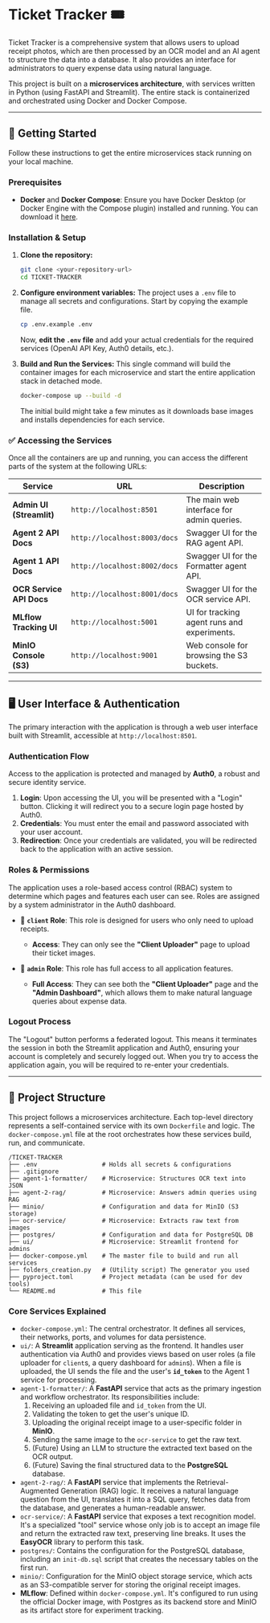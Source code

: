 # Ticket Tracker 🎟️

Ticket Tracker is a comprehensive system that allows users to upload receipt photos, which are then processed by an OCR model and an AI agent to structure the data into a database. It also provides an interface for administrators to query expense data using natural language.

This project is built on a **microservices architecture**, with services written in Python (using FastAPI and Streamlit). The entire stack is containerized and orchestrated using Docker and Docker Compose.

---

## 🚀 Getting Started

Follow these instructions to get the entire microservices stack running on your local machine.

### Prerequisites

* **Docker** and **Docker Compose**: Ensure you have Docker Desktop (or Docker Engine with the Compose plugin) installed and running. You can download it [here](https://www.docker.com/products/docker-desktop/).

### Installation & Setup

1.  **Clone the repository:**
    ```bash
    git clone <your-repository-url>
    cd TICKET-TRACKER
    ```

2.  **Configure environment variables:**
    The project uses a `.env` file to manage all secrets and configurations. Start by copying the example file.
    ```bash
    cp .env.example .env
    ```
    Now, **edit the `.env` file** and add your actual credentials for the required services (OpenAI API Key, Auth0 details, etc.).

3.  **Build and Run the Services:**
    This single command will build the container images for each microservice and start the entire application stack in detached mode.
    ```bash
    docker-compose up --build -d
    ```
    The initial build might take a few minutes as it downloads base images and installs dependencies for each service.

### ✅ Accessing the Services

Once all the containers are up and running, you can access the different parts of the system at the following URLs:

| Service               | URL                               | Description                                      |
| --------------------- | --------------------------------- | ------------------------------------------------ |
| **Admin UI (Streamlit)** | `http://localhost:8501`           | The main web interface for admin queries.        |
| **Agent 2 API Docs** | `http://localhost:8003/docs`      | Swagger UI for the RAG agent API.                |
| **Agent 1 API Docs** | `http://localhost:8002/docs`      | Swagger UI for the Formatter agent API.          |
| **OCR Service API Docs** | `http://localhost:8001/docs`      | Swagger UI for the OCR service API.              |
| **MLflow Tracking UI** | `http://localhost:5001`           | UI for tracking agent runs and experiments.      |
| **MinIO Console (S3)** | `http://localhost:9001`           | Web console for browsing the S3 buckets.         |

---

## 🖥️ User Interface & Authentication

The primary interaction with the application is through a web user interface built with Streamlit, accessible at `http://localhost:8501`.

### Authentication Flow

Access to the application is protected and managed by **Auth0**, a robust and secure identity service.

1.  **Login**: Upon accessing the UI, you will be presented with a "Login" button. Clicking it will redirect you to a secure login page hosted by Auth0.
2.  **Credentials**: You must enter the email and password associated with your user account.
3.  **Redirection**: Once your credentials are validated, you will be redirected back to the application with an active session.

### Roles & Permissions

The application uses a role-based access control (RBAC) system to determine which pages and features each user can see. Roles are assigned by a system administrator in the Auth0 dashboard.

* 👤 **`client` Role**: This role is designed for users who only need to upload receipts.
    * **Access**: They can only see the **"Client Uploader"** page to upload their ticket images.

* 👑 **`admin` Role**: This role has full access to all application features.
    * **Full Access**: They can see both the **"Client Uploader"** page and the **"Admin Dashboard"**, which allows them to make natural language queries about expense data.

### Logout Process

The "Logout" button performs a federated logout. This means it terminates the session in both the Streamlit application and Auth0, ensuring your account is completely and securely logged out. When you try to access the application again, you will be required to re-enter your credentials.

---

## 📂 Project Structure

This project follows a microservices architecture. Each top-level directory represents a self-contained service with its own `Dockerfile` and logic. The `docker-compose.yml` file at the root orchestrates how these services build, run, and communicate.

```
/TICKET-TRACKER
├── .env                  # Holds all secrets & configurations
├── .gitignore
├── agent-1-formatter/    # Microservice: Structures OCR text into JSON
├── agent-2-rag/          # Microservice: Answers admin queries using RAG
├── minio/                # Configuration and data for MinIO (S3 storage)
├── ocr-service/          # Microservice: Extracts raw text from images
├── postgres/             # Configuration and data for PostgreSQL DB
├── ui/                   # Microservice: Streamlit frontend for admins
├── docker-compose.yml    # The master file to build and run all services
├── folders_creation.py   # (Utility script) The generator you used
├── pyproject.toml        # Project metadata (can be used for dev tools)
└── README.md             # This file
```

### Core Services Explained

* `docker-compose.yml`: The central orchestrator. It defines all services, their networks, ports, and volumes for data persistence.
* `ui/`: A **Streamlit** application serving as the frontend. It handles user authentication via Auth0 and provides views based on user roles (a file uploader for `client`s, a query dashboard for `admin`s). When a file is uploaded, the UI sends the file and the user's **`id_token`** to the Agent 1 service for processing.
* `agent-1-formatter/`: A **FastAPI** service that acts as the primary ingestion and workflow orchestrator. Its responsibilities include:
    1.  Receiving an uploaded file and `id_token` from the UI.
    2.  Validating the token to get the user's unique ID.
    3.  Uploading the original receipt image to a user-specific folder in **MinIO**.
    4.  Sending the same image to the `ocr-service` to get the raw text.
    5.  (Future) Using an LLM to structure the extracted text based on the OCR output.
    6.  (Future) Saving the final structured data to the **PostgreSQL** database.
* `agent-2-rag/`: A **FastAPI** service that implements the Retrieval-Augmented Generation (RAG) logic. It receives a natural language question from the UI, translates it into a SQL query, fetches data from the database, and generates a human-readable answer.
* `ocr-service/`: A **FastAPI** service that exposes a text recognition model. It's a specialized "tool" service whose only job is to accept an image file and return the extracted raw text, preserving line breaks. It uses the **EasyOCR** library to perform this task.
* `postgres/`: Contains the configuration for the PostgreSQL database, including an `init-db.sql` script that creates the necessary tables on the first run.
* `minio/`: Configuration for the MinIO object storage service, which acts as an S3-compatible server for storing the original receipt images.
* **MLflow**: Defined within `docker-compose.yml`. It's configured to run using the official Docker image, with Postgres as its backend store and MinIO as its artifact store for experiment tracking.
